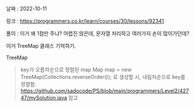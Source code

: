 날짜 : 2022-10-11

링크 : https://programmers.co.kr/learn/courses/30/lessons/92341

풀이 :
이거 왜 1점만 주냐?
어렵진 않은데, 문자열 처리하고 여러가지 손이 많이가던데?

이거 TreeMap 클래스 기억하기.

TreeMap
> key가 오름차순으로 정렬된 map
> Map map = new TreeMap(Collections.reverseOrder()); 로 생성할 시, 내림차순으로 key를 정렬함.
> https://github.com/sadocode/PS/blob/main/programmers/Level2/42747/mySolution.java 참고
